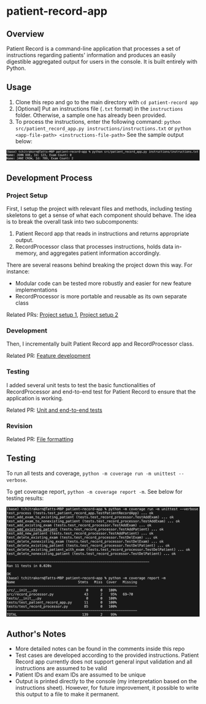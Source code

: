 # patient-record-app

## Overview
Patient Record is a command-line application that processes a set of instructions regarding patients' information and produces an easily digestible aggregated output for users in the console. It is built entirely with Python.

## Usage
1. Clone this repo and go to the main directory with `cd patient-record app`
2. [Optional] Put an instructions file (`.txt` format) in the `instructions` folder. Otherwise, a sample one has already been provided.
3. To process the instructions, enter the following command: `python src/patient_record_app.py instructions/instructions.txt` or `python <app-file-path> <instructions-file-path>` See the sample output below:

![app usage](https://github.com/tchitrakorn/patient-record-app/blob/main/images/patient-record-app-usage.png)

## Development Process
### Project Setup
First, I setup the project with relevant files and methods, including testing skeletons to get a sense of what each component should behave. 
The idea is to break the overall task into two subcomponents:
1. Patient Record app that reads in instructions and returns appropriate output.
2. RecordProcessor class that processes instructions, holds data in-memory, and aggregates patient information accordingly.

There are several reasons behind breaking the project down this way. For instance:
* Modular code can be tested more robustly and easier for new feature implementations 
* RecordProcessor is more portable and reusable as its own separate class

Related PRs:
[Project setup 1](https://github.com/tchitrakorn/patient-record-app/pull/1), [Project setup 2](https://github.com/tchitrakorn/patient-record-app/pull/2)

### Development
Then, I incrementally built Patient Record app and RecordProcessor class.

Related PR:
[Feature development](https://github.com/tchitrakorn/patient-record-app/pull/3)

### Testing
I added several unit tests to test the basic functionalities of RecordProcessor and end-to-end test for Patient Record to ensure that the application is working.

Related PR:
[Unit and end-to-end tests](https://github.com/tchitrakorn/patient-record-app/pull/4)

### Revision
Related PR:
[File formatting](https://github.com/tchitrakorn/patient-record-app/pull/5)

## Testing
To run all tests and coverage, `python -m coverage run -m unittest --verbose`. 

To get coverage report, `python -m coverage report -m`.
See below for testing results:

![tests and code coverage](https://github.com/tchitrakorn/patient-record-app/blob/main/images/patient-record-app-testing.png)


## Author's Notes
* More detailed notes can be found in the comments inside this repo
* Test cases are developed according to the provided instructions. Patient Record app currently does not support general input validation and all instructions are assumed to be valid
* Patient IDs and exam IDs are assumed to be unique
* Output is printed directly to the console (my interpretation based on the instructions sheet). However, for future improvement, it possible to write this output to a file to make it permanent.
